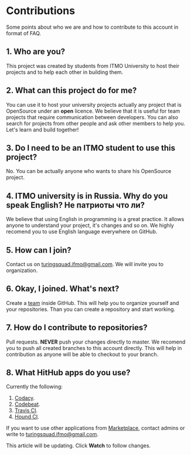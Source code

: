 # Contributions

Some points about who we are and how to contribute to this account in format of FAQ.

## 1. Who are you?

This project was created by students from ITMO University to host their projects and to help each other in building them.

## 2. What can this project do for me?

You can use it to host your university projects actually any project that is OpenSource under an **open** licence. We believe that it is useful for team projects that require communication between developers. You can also search for projects from other people and ask other members to help you. Let's learn and build together!

## 3. Do I need to be an ITMO student to use this project?

No. You can be actually anyone who wants to share his OpenSource project.

## 4. ITMO university is in Russia. Why do you speak English? Не патриоты что ли?

We believe that using English in programming is a great practice. It allows anyone to understand your project, it's changes and so on. We highly recomend you to use English language everywhere on GitHub.

## 5. How can I join?

Contact us on turingsquad.ifmo@gmail.com. We will invite you to organization.

## 6. Okay, I joined. What's next?

Create a [team](https://help.github.com/en/articles/about-teams) inside GitHub. This will help you to organize yourself and your repositories. Than you can create a repository and start working.

## 7. How do I contribute to repositories?

Pull requests. **NEVER** push your changes directly to master. We recomend you to push all created branches to this account directly. This will help in contribution as anyone will be able to checkout to your branch.

## 8. What HitHub apps do you use?

Currently the following:

1. [Codacy](https://github.com/marketplace/codacy).
2. [Codebeat](https://github.com/marketplace/codebeat).
3. [Travis CI](https://github.com/marketplace/travis-ci).
4. [Hound CI](https://github.com/marketplace/hound).

If you want to use other applications from [Marketplace](https://github.com/marketplace), contact admins or write to turingsquad.ifmo@gmail.com.

This article will be updating. Click **Watch** to follow changes.
